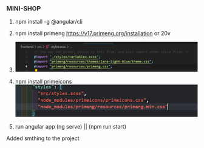 ### MINI-SHOP

1. npm install -g @angular/cli
2. npm install primeng
   https://v17.primeng.org/installation  or 20v
3. ![alt text](image.png)
4. npm install primeicons
   ![alt text](image-1.png)

5. run angular app (ng serve) || (npm run start)

Added smthing to the project